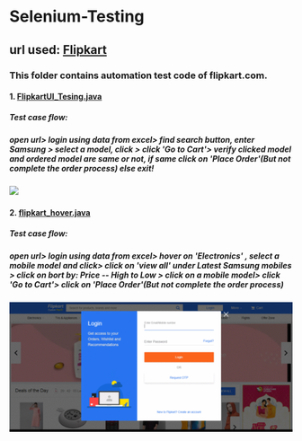 # Selenium-Testing
## url used: [Flipkart](https://www.flipkart.com/)

### This folder contains automation test code of flipkart.com.
#### **1. [FlipkartUI_Tesing.java](https://github.com/loydtellis/Selenium-Java/blob/main/Flipkart-UI-Testing/FlipkartUI_Tesing.java)**
##### Test case flow: 
##### open url> login using data from excel> find search button, enter Samsung > select a model, click > click 'Go to Cart'> verify clicked model and ordered model are same or not, if same click on 'Place Order'(But not complete the order process) else exit!
![](GIT/flipkart_test.gif)

#### **2. [flipkart_hover.java](https://github.com/loydtellis/Selenium-Java/blob/main/Flipkart-UI-Testing/flipkart_hover.java)**
##### Test case flow:
##### open url> login using data from excel> hover on 'Electronics' , select a mobile model and click> click on 'view all' under Latest Samsung mobiles > click on bort by: Price -- High to Low > click on a mobile model> click 'Go to Cart'> click on 'Place Order'(But not complete the order process)
![](GIF/flipkart_hover.gif)
